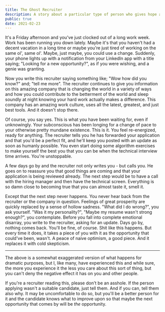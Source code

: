 ```yaml
---
title: The Ghost Recruiter
description: A story about a particular type of person who gives hope and then takes it away.
public: true
date: 2021-02-23
---
```


It's a Friday afternoon and you've just clocked out of a long work week. Work has been running you down lately. Maybe it's that you haven't had a decent vacation in a long time or maybe you're just tired of working on the same ol', same ol'. Maybe, just maybe, you could use a change. Suddenly, your phone lights up with a notification from your LinkedIn app with a title saying; "Looking for a new opportunity?", as if you were wishing, and a genie was granting. 

Now you write this recruiter saying something like; "Wow how did you know?" and; "tell me more". The recruiter continues to give you information on this amazing company that is changing the world in a variety of ways and how you could contribute to the betterment of the world and sleep soundly at night knowing your hard work actually makes a difference. This company has an amazing work culture, uses all the latest, greatest, and just best tools. And it doesn't stop there.

Of course, you say yes. This is what you have been waiting for, even if unknowingly. Your subconscious has been longing for a change of pace to your otherwise pretty mundane existence. This is it. You feel re-energized, ready for anything. The recruiter tells you he has forwarded your application and that you'd be a perfect fit, and he'll keep you posted with an update as soon as humanly possible. You even start doing some algorithm exercises to make yourself the best you that you can be when the technical interview time arrives. You're unstoppable. 

A few days go by and the recruiter not only writes you - but calls you. He goes on to reassure you that good things are coming and that your application is being reviewed already. The next step would be to have a call with the hiring manager and then have the technical screen. Everything is so damn close to becoming true that you can almost taste it, smell it. 

Except that the next step never happens. You never hear back from the recruiter or the company in question. Feelings of great prosperity are quickly replaced by a sense of hollow sadness. "What did I do wrong?", you ask yourself. "Was it my personality?", "Maybe my resume wasn't strong enough?", you contemplate. Before you fall into complete emotional disarray, you write to the recruiter, asking for an update. Days go by, nothing comes back. You'll be fine, of course. Shit like this happens. But every time it does, it takes a piece of you with it as the opportunity that could've been, wasn't. A peace of naive optimism, a good piece. And it replaces it with cold skepticism.

---

The above is a somewhat exaggerated version of what happens for dramatic purposes, but I, like many, have experienced this and while sure, the more you experience it the less you care about this sort of thing, but you can't deny the negative effect it has on you and other people. 

If you're a recruiter reading this, please don't be an asshole. If the person applying wasn't a suitable candidate, just tell them. And if you can, tell them also why. It may be uncomfortable to do so, but you'll be a better person for it and the candidate knows what to improve upon so that maybe the next opportunity that comes by will be _the_ opportunity.